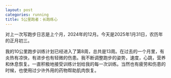 ```yaml
---
layout: post
categories: running
title: 5公里跑者：长跑练心
---
```


对上一次写跑步日志是上个月，2024年的12月。今天是2025年1月31日，农历年的正月初三。

我的10公里跑步训练计划已经进入了第8周，总共是13周。在过去的一个月里，有炎热有凉快，有进步也有轻微的伤患。我不断调整跑步的姿势，速度，心跳，营养和休息恢复。一直积极地接受训练计划给我的每一次训练。当然也有疲劳和伤患的时候，也使用过少许外用的药物帮助肌肉恢复。
<!--stackedit_data:
eyJoaXN0b3J5IjpbOTU4NzAxMDkyXX0=
-->